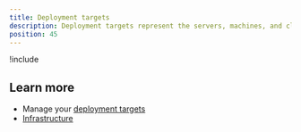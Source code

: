 ```yaml
---
title: Deployment targets
description: Deployment targets represent the servers, machines, and cloud services where your software and services will be deployed
position: 45
---
```


!include <deployment-targets>


## Learn more

- Manage your [deployment targets](/docs/infrastructure/deployment-targets/index.md)
- [Infrastructure](/docs/infrastructure/index.md)
